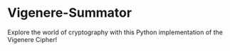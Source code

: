 # Vigenere-Summator
Explore the world of cryptography with this Python implementation of the Vigenere Cipher! 
